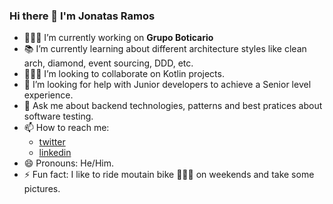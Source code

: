 ### Hi there 👋 I'm Jonatas Ramos

- 👨🏻‍💻 I’m currently working on **Grupo Boticario**
- 📚 I’m currently learning about different architecture styles like clean arch, diamond, event sourcing, DDD, etc.
- 🙋🏻‍♂️ I’m looking to collaborate on Kotlin projects.
- 🤔 I’m looking for help with Junior developers to achieve a Senior level experience.
- 💬 Ask me about backend technologies, patterns and best pratices about software testing.
- 📫 How to reach me:
  - [twitter](https://twitter.com/jonatasrd "@jonatasrd")
  - [linkedin](https://www.linkedin.com/in/jonatasrd/ "@jonatasrd")
- 😄 Pronouns: He/Him.
- ⚡ Fun fact: I like to ride moutain bike 🚵🏻‍♂️ on weekends and take some pictures. 


